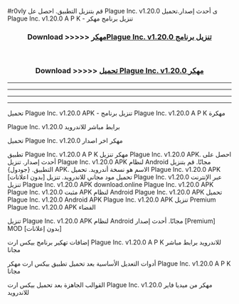 #r0vly قم بتنزيل التطبيق. احصل عل Plague Inc. v1.20.0 ى أحدث إصدار.تحميل Plague Inc. v1.20.0 A P K - تنزيل برنامج مهكر



<div align="center">
<h3>Download >>>>> <a href="https://ar-sites.web.app/?ar= Plague Inc. v1.20.0">مهكرPlague Inc. v1.20.0 تنزيل برنامج</a></h3><br>

<h3>Download >>>>> <a href="https://ar-sites.web.app/?ar= Plague Inc. v1.20.0">تحميل Plague Inc. v1.20.0 مهكر</a></h3>
</div>


----------------------------------------------------------

----------------------------------------------------------

----------------------------------------------------------

----------------------------------------------------------


تحميل Plague Inc. v1.20.0 APK - تنزيل برنامج Plague Inc. v1.20.0 A P K مهكرة

Plague Inc. v1.20.0 برابط مباشر للاندرويد

تحميل Plague Inc. v1.20.0 مهكر اخر اصدار

تطبيق Plague Inc. v1.20.0 A P K مهكر
تنزيل Plague Inc. v1.20.0 APK. احصل على أحدث إصدار.
تنزيل Plague Inc. v1.20.0 APK لنظام Android مجانًا.
قم بتنزيل التطبيق. {جودول} APK. الاسم هو نسخة أندرويد.
تحميل Plague Inc. v1.20.0 APK [بدون اعلانات]
تحميل مود مجاني للاندرويد.
تنزيل Plague Inc. v1.20.0 عبر الإنترنت
تنزيل Plague Inc. v1.20.0 APK
download.online Plague Inc. v1.20.0 APK
Plague Inc. v1.20.0 مثبت APK لنظام Android
Plague Inc. v1.20.0 APK
تحميل Plague Inc. v1.20.0 Android APK
Plague Inc. v1.20.0 APK تنزيل Premium
Plague Inc. v1.20.0 APK الفضاء

تنزيل Plague Inc. v1.20.0 APK لنظام Android مجانًا. أحدث إصدار [Premium] MOD [بدون إعلانات]

إضافات تهكير برنامج بيكس ارت Plague Inc. v1.20.0 A P K للاندرويد برابط مباشر مجانا

أدوات التعديل الأساسية بعد تحميل تطبيق بيكس ارت مهكر Plague Inc. v1.20.0 A P K مجانا

القوالب الجاهزة بعد تحميل بيكس ارت Plague Inc. v1.20.0 مهكر من ميديا فاير للاندرويد



